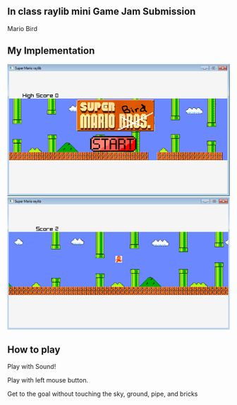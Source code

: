 ## In class raylib mini Game Jam Submission
Mario Bird


## My Implementation
![A screenshot of the included sample project](raygame/MarioBird.png)
![A screenshot of the included sample project](raygame/MarioBird1.png)

## How to play
Play with Sound!

Play with left mouse button.

Get to the goal without touching the sky, ground, pipe, and bricks

